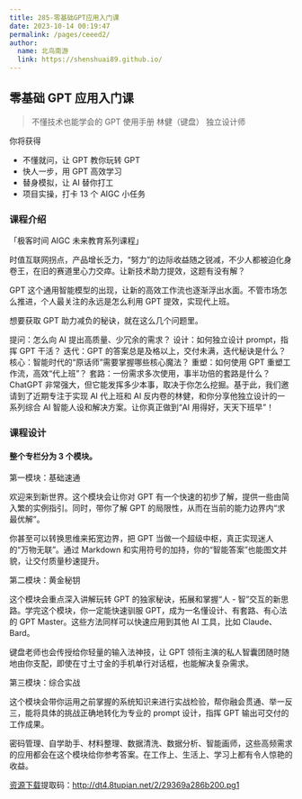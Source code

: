 ```yaml
---
title: 285-零基础GPT应用入门课
date: 2023-10-14 00:19:47
permalink: /pages/ceeed2/
author: 
  name: 北鸟南游
  link: https://shenshuai89.github.io/
---
```

## 零基础 GPT 应用入门课

> 不懂技术也能学会的 GPT 使用手册
> 林健（键盘）  独立设计师

你将获得

- 不懂就问，让 GPT 教你玩转 GPT
- 快人一步，用 GPT 高效学习
- 替身模拟，让 AI 替你打工
- 项目实操，打卡 13 个 AIGC 小任务

### 课程介绍

「极客时间 AIGC 未来教育系列课程」

时值互联网拐点，产品增长乏力，“努力”的边际收益随之锐减，不少人都被迫化身卷王，在旧的赛道里心力交瘁。让新技术助力提效，这题有没有解？

GPT 这个通用智能模型的出现，让新的高效工作流也逐渐浮出水面。不管市场怎么推进，个人最关注的永远是怎么利用 GPT 提效，实现代上班。

想要获取 GPT 助力减负的秘诀，就在这么几个问题里。

提问：怎么向 AI 提出高质量、少冗余的需求？
设计：如何独立设计 prompt，指挥 GPT 干活？
迭代：GPT 的答案总是及格以上，交付未满，迭代秘诀是什么？
核心：智能时代的“原话师”需要掌握哪些核心魔法？
重塑：如何使用 GPT 重塑工作流，高效“代上班”？
套路：一份需求多次使用，事半功倍的套路是什么？
ChatGPT 非常强大，但它能发挥多少本事，取决于你怎么挖掘。基于此，我们邀请到了近期专注于实现 AI 代上班和 AI 反内卷的林健，和你分享他独立设计的一系列综合 AI 智能人设和解决方案。让你真正做到“AI 用得好，天天下班早”！

### 课程设计

#### 整个专栏分为 3 个模块。

第一模块：基础速通

欢迎来到新世界。这个模块会让你对 GPT 有一个快速的初步了解，提供一些由简入繁的实例指引。同时，带你了解 GPT 的局限性，从而在当前的能力边界内“求最优解”。

你甚至可以转换思维来拓宽边界，把 GPT 当做一个超级中枢，真正实现迷人的“万物无联”。通过 Markdown 和实用符号的加持，你的“智能答案”也能图文并貌，让交付质量秒速提升。

第二模块：黄金秘钥

这个模块会重点深入讲解玩转 GPT 的独家秘诀，拓展和掌握“人 - 智”交互的新思路。学完这个模块，你一定能快速驯服 GPT，成为一名懂设计、有套路、有心法的 GPT Master。这些方法同样可以快速应用到其他 AI 工具，比如 Claude、Bard。

键盘老师也会传授给你轻量的输入法神技，让 GPT 领衔主演的私人智囊团随时随地由你支配，即使在寸土寸金的手机单行对话框，也能解决复杂需求。

第三模块：综合实战

这个模块会带你运用之前掌握的系统知识来进行实战检验，帮你融会贯通、举一反三，能将具体的挑战正确地转化为专业的 prompt 设计，指挥 GPT 输出可交付的工作成果。

密码管理、自学助手、材料整理、数据清洗、数据分析、智能画师，这些高频需求的应用都会在这个模块给你参考答案。在工作上、生活上、学习上都有令人惊艳的收益。

[资源下载](https://pan.baidu.com/s/1g9a-QOqiuluewVcYCto9KQ)提取码：http://dt4.8tupian.net/2/29369a286b200.pg1
